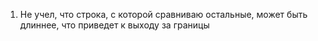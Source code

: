 1. Не учел, что строка, с которой сравниваю остальные, может быть длиннее, что приведет к выходу за границы
